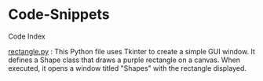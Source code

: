 # Code-Snippets

Code Index

[rectangle.py](rectangle.py) : This Python file uses Tkinter to create a simple GUI window.
It defines a Shape class that draws a purple rectangle on a canvas.
When executed, it opens a window titled "Shapes" with the rectangle displayed.
